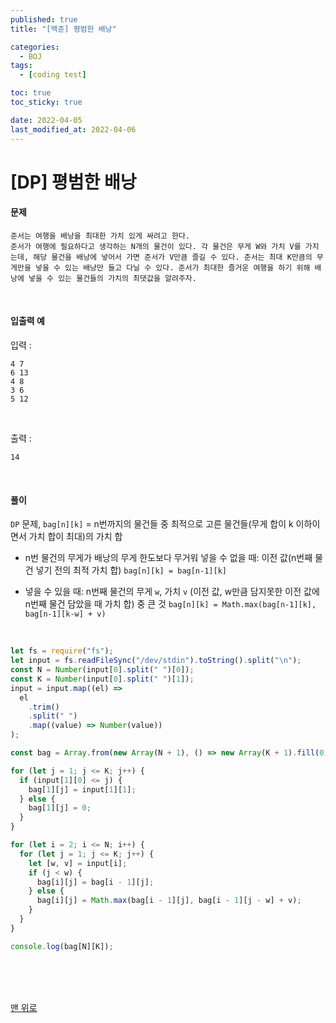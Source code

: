 ```yaml
---
published: true
title: "[백준] 평범한 배낭"

categories:
  - BOJ
tags:
  - [coding test]

toc: true
toc_sticky: true

date: 2022-04-05
last_modified_at: 2022-04-06
---
```


# [DP] 평범한 배낭

#### 문제

```
준서는 여행을 배낭을 최대한 가치 있게 싸려고 한다.
준서가 여행에 필요하다고 생각하는 N개의 물건이 있다. 각 물건은 무게 W와 가치 V를 가지는데, 해당 물건을 배낭에 넣어서 가면 준서가 V만큼 즐길 수 있다. 준서는 최대 K만큼의 무게만을 넣을 수 있는 배낭만 들고 다닐 수 있다. 준서가 최대한 즐거운 여행을 하기 위해 배낭에 넣을 수 있는 물건들의 가치의 최댓값을 알려주자.
```

<br>

#### 입출력 예

입력 :

```
4 7
6 13
4 8
3 6
5 12
```

<br>

출력 :

```
14
```

<br>

#### 풀이

`DP` 문제, `bag[n][k]` = n번까지의 물건들 중 최적으로 고른 물건들(무게 합이 k 이하이면서 가치 합이 최대)의 가치 합

- n번 물건의 무게가 배낭의 무게 한도보다 무거워 넣을 수 없을 때:
  이전 값(n번째 물건 넣기 전의 최적 가치 합)
  `bag[n][k] = bag[n-1][k]`
  <br>
- 넣을 수 있을 때: n번째 물건의 무게 `w`, 가치 `v`
  (이전 값, w만큼 담지못한 이전 값에 n번째 물건 담았을 때 가치 합) 중 큰 것
  `bag[n][k] = Math.max(bag[n-1][k], bag[n-1][k-w] + v)`

  <br>

```js
let fs = require("fs");
let input = fs.readFileSync("/dev/stdin").toString().split("\n");
const N = Number(input[0].split(" ")[0]);
const K = Number(input[0].split(" ")[1]);
input = input.map((el) =>
  el
    .trim()
    .split(" ")
    .map((value) => Number(value))
);

const bag = Array.from(new Array(N + 1), () => new Array(K + 1).fill(0));

for (let j = 1; j <= K; j++) {
  if (input[1][0] <= j) {
    bag[1][j] = input[1][1];
  } else {
    bag[1][j] = 0;
  }
}

for (let i = 2; i <= N; i++) {
  for (let j = 1; j <= K; j++) {
    let [w, v] = input[i];
    if (j < w) {
      bag[i][j] = bag[i - 1][j];
    } else {
      bag[i][j] = Math.max(bag[i - 1][j], bag[i - 1][j - w] + v);
    }
  }
}

console.log(bag[N][K]);
```

<br>
<br>
<br>

[맨 위로](#)
